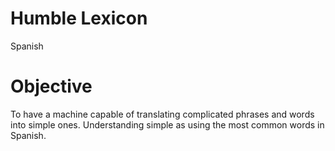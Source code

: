 # Humble Lexicon
Spanish

Objective
=========

To have a machine capable of translating complicated phrases and words into simple ones. Understanding simple
as using the most common words in Spanish.
